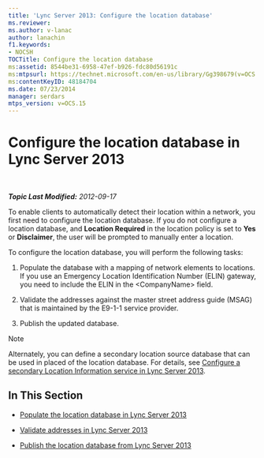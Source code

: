 ```yaml
---
title: 'Lync Server 2013: Configure the location database'
ms.reviewer: 
ms.author: v-lanac
author: lanachin
f1.keywords:
- NOCSH
TOCTitle: Configure the location database
ms:assetid: 8544be31-6958-47ef-b926-fdc80d56191c
ms:mtpsurl: https://technet.microsoft.com/en-us/library/Gg398679(v=OCS.15)
ms:contentKeyID: 48184704
ms.date: 07/23/2014
manager: serdars
mtps_version: v=OCS.15
---
```


<div data-xmlns="http://www.w3.org/1999/xhtml">

<div class="topic" data-xmlns="http://www.w3.org/1999/xhtml" data-msxsl="urn:schemas-microsoft-com:xslt" data-cs="https://msdn.microsoft.com/">

<div data-asp="https://msdn2.microsoft.com/asp">

# Configure the location database in Lync Server 2013

</div>

<div id="mainSection">

<div id="mainBody">

<span> </span>

_**Topic Last Modified:** 2012-09-17_

To enable clients to automatically detect their location within a network, you first need to configure the location database. If you do not configure a location database, and **Location Required** in the location policy is set to **Yes** or **Disclaimer**, the user will be prompted to manually enter a location.

To configure the location database, you will perform the following tasks:

1.  Populate the database with a mapping of network elements to locations. If you use an Emergency Location Identification Number (ELIN) gateway, you need to include the ELIN in the \<CompanyName\> field.

2.  Validate the addresses against the master street address guide (MSAG) that is maintained by the E9-1-1 service provider.

3.  Publish the updated database.

<div>


> [!NOTE]  
> Alternately, you can define a secondary location source database that can be used in placed of the location database. For details, see <A href="lync-server-2013-configure-a-secondary-location-information-service.md">Configure a secondary Location Information service in Lync Server 2013</A>.



</div>

<div>

## In This Section

  - [Populate the location database in Lync Server 2013](lync-server-2013-populate-the-location-database.md)

  - [Validate addresses in Lync Server 2013](lync-server-2013-validate-addresses.md)

  - [Publish the location database from Lync Server 2013](lync-server-2013-publish-the-location-database.md)

</div>

</div>

<span> </span>

</div>

</div>

</div>


